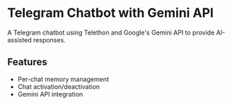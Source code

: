 # Telegram Chatbot with Gemini API 
 
A Telegram chatbot using Telethon and Google's Gemini API to provide AI-assisted responses. 
 
## Features 
- Per-chat memory management 
- Chat activation/deactivation 
- Gemini API integration 
